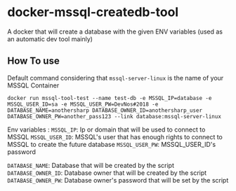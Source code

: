# docker-mssql-createdb-tool
A docker that will create a database with the given ENV variables (used as an automatic dev tool mainly)


## How To use

Default command considering that `mssql-server-linux` is the name of your MSSQL Container
```
docker run mssql-tool-test --name test-db -e MSSQL_IP=database -e MSSQL_USER_ID=sa -e MSSQL_USER_PW=DevNos#2018 -e DATABASE_NAME=anothersharp DATABASE_OWNER_ID=anothersharp_user DATABASE_OWNER_PW=another_pass123 --link database:mssql-server-linux
```

Env variables : 
`MSSQL_IP`: Ip or domain that will be used to connect to MSSQL
`MSSQL_USER_ID`: MSSQL's user that has enough rights to connect to MSSQL to create the future database
`MSSQL_USER_PW`: MSSQL_USER_ID's password


`DATABASE_NAME`: Database that will be created by the script
`DATABASE_OWNER_ID`: Database owner that will be created by the script
`DATABASE_OWNER_PW`: Database owner's password that will be set by the script